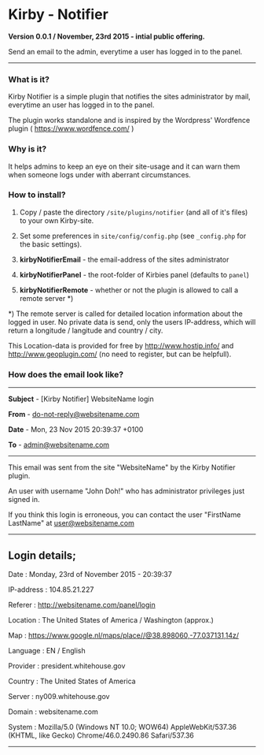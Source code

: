 # Kirby - Notifier

**Version 0.0.1 / November, 23rd 2015 - intial public offering.**

Send an email to the admin, everytime a user has logged in to the panel.

****

### What is it?

Kirby Notifier is a simple plugin that notifies the sites administrator by mail, everytime an user has logged in to the panel.

The plugin works standalone and is inspired by the Wordpress' Wordfence plugin ( https://www.wordfence.com/ )

### Why is it?

It helps admins to keep an eye on their site-usage and it can warn them when someone logs under with aberrant circumstances.

### How to install?

1. Copy / paste the directory ```/site/plugins/notifier``` (and all of it's files) to your own Kirby-site.
2. Set some preferences in ```site/config/config.php``` (see ```_config.php``` for the basic settings).

  1. **kirbyNotifierEmail** - the email-address of the sites administrator
  2. **kirbyNotifierPanel** - the root-folder of Kirbies panel (defaults to ```panel```)
  3. **kirbyNotifierRemote** - whether or not the plugin is allowed to call a remote server *)

*) The remote server is called for detailed location information about the logged in user. No private data is send, only the users IP-address, which will return a longitude / langitude and country / city.

This Location-data is provided for free by http://www.hostip.info/ and http://www.geoplugin.com/ (no need to register, but can be helpfull).

### How does the email look like?

****

**Subject** - [Kirby Notifier] WebsiteName login

**From** - do-not-reply@websitename.com

**Date** - Mon, 23 Nov 2015 20:39:37 +0100

**To** - admin@websitename.com

****

This email was sent from the site "WebsiteName" by the Kirby Notifier plugin.

An user with username "John Doh!" who has administrator privileges just signed in.

If you think this login is erroneous, you can contact the user "FirstName LastName" at user@websitename.com

---
Login details;
---

Date : Monday, 23rd of November 2015 - 20:39:37

IP-address : 104.85.21.227

Referer : http://websitename.com/panel/login

Location : The United States of America / Washington (approx.)

Map : https://www.google.nl/maps/place//@38.898060,-77.037131,14z/

Language : EN / English

Provider : president.whitehouse.gov

Country : The United States of America

Server : ny009.whitehouse.gov

Domain : websitename.com

System : Mozilla/5.0 (Windows NT 10.0; WOW64) AppleWebKit/537.36 (KHTML, like Gecko) Chrome/46.0.2490.86 Safari/537.36

---
